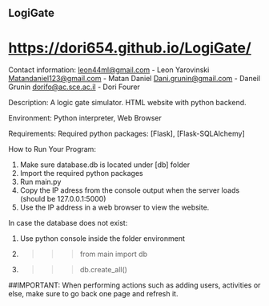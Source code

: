 ## LogiGate

# https://dori654.github.io/LogiGate/

Contact information:
leon44ml@gmail.com		- Leon	Yarovinski
Matandaniel123@gmail.com	- Matan Daniel
Dani.grunin@gmail.com		- Daneil Grunin
dorifo@ac.sce.ac.il		- Dori Fourer

Description:
A logic gate simulator. HTML website with python backend.

Environment:
Python interpreter, Web Browser

Requirements:
Required python packages: [Flask], [Flask-SQLAlchemy]


How to Run Your Program:
1. Make sure database.db is located under [db] folder
2. Import the required python packages
3. Run main.py
4. Copy the IP adress from the console output when the server loads (should be 127.0.0.1:5000)
5. Use the IP address in a web browser to view the website.

In case the database does not exist:
1. Use python console inside the folder environment
2. >>> from main import db
3. >>> db.create_all()

##IMPORTANT: When performing actions such as adding users, activities or else, make sure to go back one page and refresh it.
